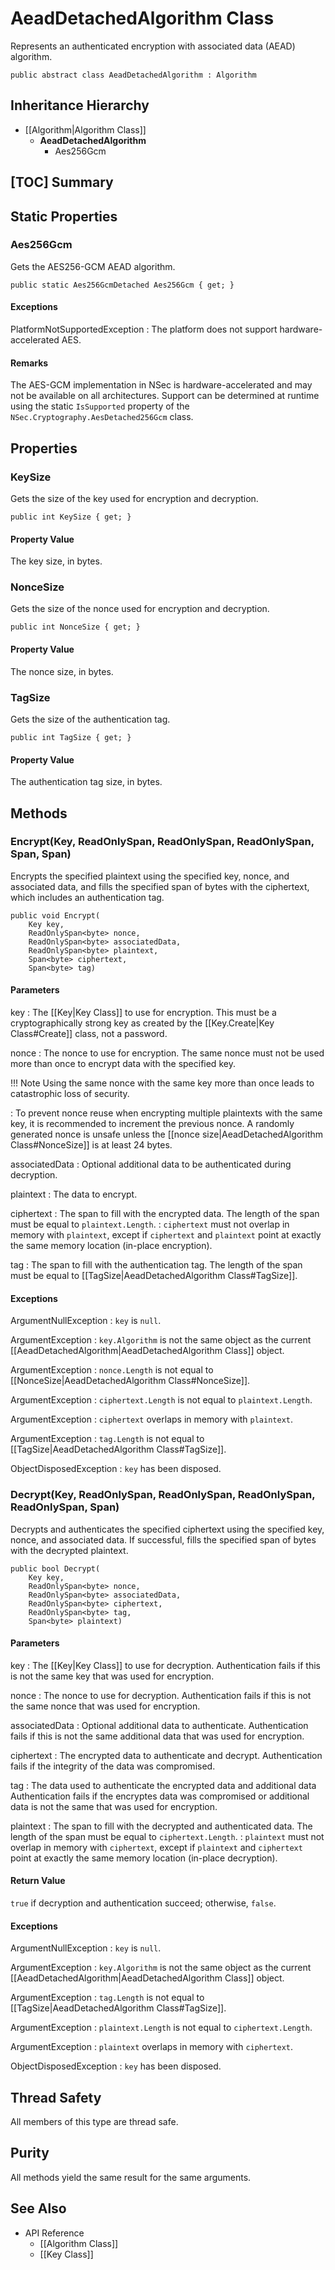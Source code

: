 # AeadDetachedAlgorithm Class

Represents an authenticated encryption with associated data (AEAD) algorithm.

    public abstract class AeadDetachedAlgorithm : Algorithm


## Inheritance Hierarchy

* [[Algorithm|Algorithm Class]]
    * **AeadDetachedAlgorithm**
        * Aes256Gcm


## [TOC] Summary


## Static Properties


### Aes256Gcm

Gets the AES256-GCM AEAD algorithm.

    public static Aes256GcmDetached Aes256Gcm { get; }

#### Exceptions

PlatformNotSupportedException
: The platform does not support hardware-accelerated AES.

#### Remarks

The AES-GCM implementation in NSec is hardware-accelerated and may not be
available on all architectures. Support can be determined at runtime using
the static `IsSupported` property of the `NSec.Cryptography.AesDetached256Gcm` class.


## Properties


### KeySize

Gets the size of the key used for encryption and decryption.

    public int KeySize { get; }

#### Property Value

The key size, in bytes.


### NonceSize

Gets the size of the nonce used for encryption and decryption.

    public int NonceSize { get; }

#### Property Value

The nonce size, in bytes.


### TagSize

Gets the size of the authentication tag.

    public int TagSize { get; }

#### Property Value

The authentication tag size, in bytes.


## Methods


### Encrypt(Key, ReadOnlySpan<byte>, ReadOnlySpan<byte>, ReadOnlySpan<byte>, Span<byte>, Span<byte>)

Encrypts the specified plaintext using the specified key, nonce, and associated
data, and fills the specified span of bytes with the ciphertext, which includes
an authentication tag.

    public void Encrypt(
        Key key,
        ReadOnlySpan<byte> nonce,
        ReadOnlySpan<byte> associatedData,
        ReadOnlySpan<byte> plaintext,
        Span<byte> ciphertext,
        Span<byte> tag)

#### Parameters

key
: The [[Key|Key Class]] to use for encryption.
    This must be a cryptographically strong key as created by the
    [[Key.Create|Key Class#Create]] class, not a password.

nonce
: The nonce to use for encryption.
    The same nonce must not be used more than once to encrypt data with the
    specified key.

!!! Note
    Using the same nonce with the same key more than once leads to
    catastrophic loss of security.

: To prevent nonce reuse when encrypting multiple plaintexts with the same key,
    it is recommended to increment the previous nonce. A randomly generated
    nonce is unsafe unless the [[nonce size|AeadDetachedAlgorithm Class#NonceSize]]
    is at least 24 bytes.

associatedData
: Optional additional data to be authenticated during decryption.

plaintext
: The data to encrypt.

ciphertext
: The span to fill with the encrypted data.
    The length of the span must be equal to `plaintext.Length`.
: `ciphertext` must not overlap in memory with `plaintext`, except if
    `ciphertext` and `plaintext` point at exactly the same memory location
    (in-place encryption).

tag
: The span to fill with the authentication tag.
    The length of the span must be equal to [[TagSize|AeadDetachedAlgorithm Class#TagSize]].

#### Exceptions

ArgumentNullException
: `key` is `null`.

ArgumentException
: `key.Algorithm` is not the same object as the current
    [[AeadDetachedAlgorithm|AeadDetachedAlgorithm Class]] object.

ArgumentException
: `nonce.Length` is not equal to [[NonceSize|AeadDetachedAlgorithm Class#NonceSize]].

ArgumentException
: `ciphertext.Length` is not equal to `plaintext.Length`.

ArgumentException
: `ciphertext` overlaps in memory with `plaintext`.

ArgumentException
: `tag.Length` is not equal to [[TagSize|AeadDetachedAlgorithm Class#TagSize]].

ObjectDisposedException
: `key` has been disposed.


### Decrypt(Key, ReadOnlySpan<byte>, ReadOnlySpan<byte>, ReadOnlySpan<byte>, ReadOnlySpan<byte>, Span<byte>)

Decrypts and authenticates the specified ciphertext using the specified key,
nonce, and associated data. If successful, fills the specified span of bytes
with the decrypted plaintext.

    public bool Decrypt(
        Key key,
        ReadOnlySpan<byte> nonce,
        ReadOnlySpan<byte> associatedData,
        ReadOnlySpan<byte> ciphertext,
        ReadOnlySpan<byte> tag,
        Span<byte> plaintext)

#### Parameters

key
: The [[Key|Key Class]] to use for decryption.
    Authentication fails if this is not the same key that was used for
    encryption.

nonce
: The nonce to use for decryption.
    Authentication fails if this is not the same nonce that was used for
    encryption.

associatedData
: Optional additional data to authenticate.
    Authentication fails if this is not the same additional data that was used
    for encryption.

ciphertext
: The encrypted data to authenticate and decrypt.
    Authentication fails if the integrity of the data was compromised.

tag
: The data used to authenticate the encrypted data and additional data
    Authentication fails if the encryptes data was compromised or additional data is not the same that was used for encryption.

plaintext
: The span to fill with the decrypted and authenticated data.
    The length of the span must be equal to `ciphertext.Length`.
: `plaintext` must not overlap in memory with `ciphertext`, except if
    `plaintext` and `ciphertext` point at exactly the same memory location
    (in-place decryption).

#### Return Value

`true` if decryption and authentication succeed; otherwise, `false`.

#### Exceptions

ArgumentNullException
: `key` is `null`.

ArgumentException
: `key.Algorithm` is not the same object as the current
    [[AeadDetachedAlgorithm|AeadDetachedAlgorithm Class]] object.

ArgumentException
: `tag.Length` is not equal to [[TagSize|AeadDetachedAlgorithm Class#TagSize]].

ArgumentException
: `plaintext.Length` is not equal to `ciphertext.Length`.

ArgumentException
: `plaintext` overlaps in memory with `ciphertext`.

ObjectDisposedException
: `key` has been disposed.


## Thread Safety

All members of this type are thread safe.


## Purity

All methods yield the same result for the same arguments.


## See Also

* API Reference
    * [[Algorithm Class]]
    * [[Key Class]]
